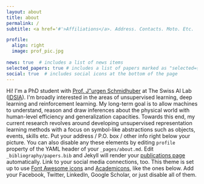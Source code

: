 ```yaml
---
layout: about
title: about
permalink: /
subtitle: <a href='#'>Affiliations</a>. Address. Contacts. Moto. Etc.

profile:
  align: right
  image: prof_pic.jpg
  
news: true  # includes a list of news items
selected_papers: true # includes a list of papers marked as "selected={true}"
social: true  # includes social icons at the bottom of the page
---
```


Hi! I'm a PhD student with [Prof. J\"urgen Schmidhuber](https://people.idsia.ch/~juergen/) at The Swiss AI Lab ([IDSIA](https://www.idsia.ch/)). 
I'm broadly interested in the areas of unsupervised learning, deep learning and reinforcement learning. 
My long-term goal is to allow machines to understand, reason and draw inferences about the physical world with human-level efficiency and generalization capacities. 
Towards this end, my current research revolves around developing unsupervised representation learning methods with a focus on symbol-like abstractions such as objects, events, skills etc.
Put your address / P.O. box / other info right below your picture. You can also disable any these elements by editing `profile` property of the YAML header of your `_pages/about.md`. Edit `_bibliography/papers.bib` and Jekyll will render your [publications page](/al-folio/publications/) automatically.
Link to your social media connections, too. This theme is set up to use [Font Awesome icons](http://fortawesome.github.io/Font-Awesome/) and [Academicons](https://jpswalsh.github.io/academicons/), like the ones below. Add your Facebook, Twitter, LinkedIn, Google Scholar, or just disable all of them.
